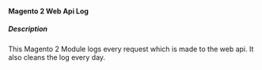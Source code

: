 #### Magento 2 Web Api Log

##### Description
This Magento 2 Module logs every request which is made to the web api.
It also cleans the log every day.